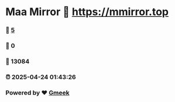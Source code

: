 # Maa Mirror :link: https://mmirror.top 
### :page_facing_up: [5](https://mmirror.top/tag.html) 
### :speech_balloon: 0 
### :hibiscus: 13084 
### :alarm_clock: 2025-04-24 01:43:26 
### Powered by :heart: [Gmeek](https://github.com/Meekdai/Gmeek)
